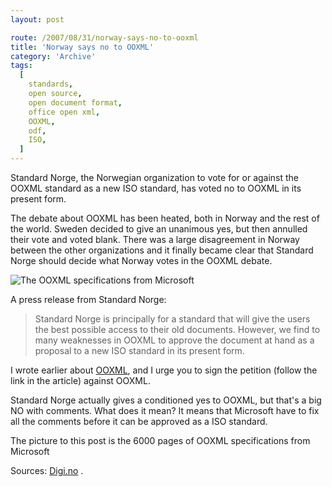 ```yaml
---
layout: post

route: /2007/08/31/norway-says-no-to-ooxml
title: 'Norway says no to OOXML'
category: 'Archive'
tags:
  [
    standards,
    open source,
    open document format,
    office open xml,
    OOXML,
    odf,
    ISO,
  ]
---
```


Standard Norge, the Norwegian organization to vote for or against the OOXML
standard as a new ISO standard, has voted no to OOXML in its present form.

The debate about OOXML has been heated, both in Norway and the rest of the
world. Sweden decided to give an unanimous yes, but then annulled their vote and
voted blank. There was a large disagreement in Norway between the other
organizations and it finally became clear that Standard Norge should decide what
Norway votes in the OOXML debate.

<img src="/img/blog/img3bb1ad086c4aaf14565ac0457ffbea19.jpg" alt="The OOXML specifications from Microsoft" class="ph" />

A press release from Standard Norge:

> Standard Norge is principally for a standard that will give the users the best
> possible access to their old documents. However, we find to many weaknesses in
> OOXML to approve the document at hand as a proposal to a new ISO standard in
> its present form.

I wrote earlier about
<a class="ph" href="/2007/08/29/the-ooxml-problem/">OOXML</a>, and I urge you to
sign the petition (follow the link in the article) against OOXML.

Standard Norge actually gives a conditioned yes to OOXML, but that's a big NO
with comments. What does it mean? It means that Microsoft have to fix all the
comments before it can be approved as a ISO standard.

The picture to this post is the 6000 pages of OOXML specifications from
Microsoft

Sources:
<a class="ph" target="_blank" rel="noopener noreferrer" href="http://digi.no">Digi.no</a>
.
